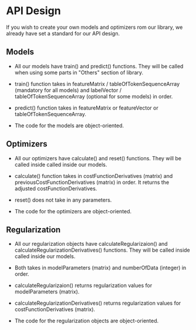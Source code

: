 # API Design

If you wish to create your own models and optimizers rom our library, we already have set a standard for our API design.

## Models

* All our models have train() and predict() functions. They will be called when using some parts in "Others" section of library.

* train() function takes in featureMatrix / tableOfTokenSequenceArray (mandatory for all models) and labelVector / tableOfTokenSequenceArray  (optional for some models) in order.
  
* predict() function takes in featureMatrix or featureVector or tableOfTokenSequenceArray.

* The code for the models are object-oriented.

## Optimizers

* All our optimizers have calculate() and reset() functions. They will be called inside called inside our models.

* calculate() function takes in costFunctionDerivatives (matrix) and previousCostFunctionDerivatives (matrix) in order. It returns the adjusted costFunctionDerivatives.

* reset() does not take in any parameters.

* The code for the optimizers are object-oriented.

## Regularization

* All our regularization objects have calculateRegularizaion() and calculateRegularizationDerivatives() functions. They will be called inside called inside our models.

* Both takes in modelParameters (matrix) and numberOfData (integer) in order.

* calculateRegularizaion() returns regularization values for modelParameters (matrix).

* calculateRegularizationDerivatives() returns regularization values for costFunctionDerivatives (matrix).

* The code for the regularization objects are object-oriented.

